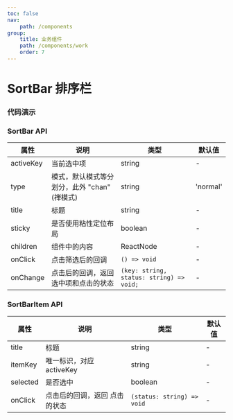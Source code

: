 ```yaml
---
toc: false
nav:
    path: /components
group:
    title: 业务组件
    path: /components/work
    order: 7
---
```


# SortBar 排序栏

### 代码演示

<code src="./demo/index.tsx"></code>

### SortBar API

| 属性      | 说明                                        | 类型                                     | 默认值   |
| --------- | ------------------------------------------- | ---------------------------------------- | -------- |
| activeKey | 当前选中项                                  | string                                   | -        |
| type      | 模式，默认模式等分划分，此外 "chan"(禅模式) | string                                   | 'normal' |
| title     | 标题                                        | string                                   | -        |
| sticky    | 是否使用粘性定位布局                        | boolean                                  | -        |
| children  | 组件中的内容                                | ReactNode                                | -        |
| onClick   | 点击筛选后的回调                            | `() => void`                             | -        |
| onChange  | 点击后的回调，返回 选中项和点击的状态       | `(key: string, status: string) => void;` | -        |

### SortBarItem API

| 属性     | 说明                          | 类型                       | 默认值 |
| -------- | ----------------------------- | -------------------------- | ------ |
| title    | 标题                          | string                     | -      |
| itemKey  | 唯一标识，对应 activeKey      | string                     | -      |
| selected | 是否选中                      | boolean                    | -      |
| onClick  | 点击后的回调，返回 点击的状态 | `(status: string) => void` | -      |
